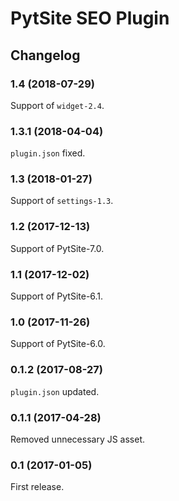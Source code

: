 # PytSite SEO Plugin


## Changelog


### 1.4 (2018-07-29)

Support of `widget-2.4`.


### 1.3.1 (2018-04-04)

`plugin.json` fixed.


### 1.3 (2018-01-27)

Support of `settings-1.3`.


### 1.2 (2017-12-13)

Support of PytSite-7.0.


### 1.1 (2017-12-02)

Support of PytSite-6.1.


### 1.0 (2017-11-26)

Support of PytSite-6.0.


### 0.1.2 (2017-08-27)

`plugin.json` updated.


### 0.1.1 (2017-04-28)

Removed unnecessary JS asset.


### 0.1 (2017-01-05)

First release.
